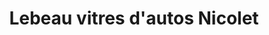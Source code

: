 ---
title: "Lebeau vitres d'autos Nicolet"
url: /nicolet/lebeau-vitres-dautos-nicolet/
shop: car repair
---